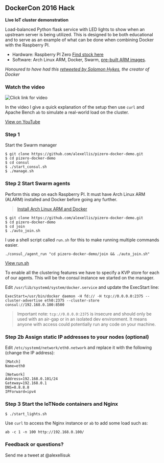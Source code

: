 ## DockerCon 2016 Hack

**Live IoT cluster demonstration**

Load-balanced Python flask service with LED lights to show when an upstream server is being utilized. This is designed to be both educational and to serve as an example of what can be done when combining Docker with the Raspberry PI.

* Hardware: Raspberry PI Zero [Find stock here](http://stockalert.alexellis.io/)
* Software: Arch Linux ARM, Docker, Swarm, [pre-built ARM images](https://github.com/alexellis/docker-arm/tree/master/images/armv6).

*Honoured to have had this [retweeted by Solomon Hykes](https://twitter.com/alexellisuk/status/732497170234937344), the creator of Docker*

### Watch the video

![Click link for video](https://pbs.twimg.com/media/CjDxIg-WEAAQ1dk.jpg)

In the video I give a quick explanation of the setup then use `curl` and Apache Bench `ab` to simulate a real-world load on the cluster.

[View on YouTube](https://www.youtube.com/embed/IaKRqBRq6CE)

### Step 1

Start the Swarm manager

```
$ git clone https://github.com/alexellis/pizero-docker-demo.git
$ cd pizero-docker-demo
$ cd consul
$ ./start_consul.sh
$ ./manage.sh
```

### Step 2 Start Swarm agents

Perform this step on each Raspberry PI. It must have Arch Linux ARM (ALARM) installed and Docker before going any further.

> [Install Arch Linux ARM and Docker](http://blog.alexellis.io/dockerswarm-pizero/)

```
$ git clone https://github.com/alexellis/pizero-docker-demo.git
$ cd pizero-docker-demo
$ cd join
$ ./auto_join.sh
```

I use a shell script called `run.sh` for this to make running multiple commands easier.

```
./consul_/agent_run "cd pizero-docker-demo/join && ./auto_join.sh"
```

[View run.sh](https://github.com/alexellis/pizero-docker-demo/blob/master/consul/run.sh)

To enable all the clustering features we have to specify a KVP store for each of our agents. This will be the consul instance we started on the manager.

Edit `/usr/lib/systemd/system/docker.service` and update the ExecStart line:

```
ExecStart=/usr/bin/docker daemon -H fd:// -H tcp://0.0.0.0:2375 --cluster-advertise eth0:2375 --cluster-store consul://192.168.0.100:8500
```

> Important note: `tcp://0.0.0.0:2375` is insecure and should only be used with an air-gap or in an isolated dev environment. It means anyone with access could potentially run any code on your machine.

### Step 2b Assign static IP addresses to your nodes (optional)

Edit `/etc/systemd/network/eth0.network` and replace it with the following (change the IP address):

```
[Match]
Name=eth0

[Network]
Address=192.168.0.101/24
Gateway=192.168.0.1
DNS=8.8.8.8
IPForward=ipv4
```

### Step 3 Start the IoTNode containers and Nginx

```
$ ./start_lights.sh 
```

Use `curl` to access the Nginx instance or `ab` to add some load such as:

```
ab -c 1 -n 100 http://192.168.0.100/
```

### Feedback or questions?

Send me a tweet at @alexellisuk

